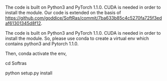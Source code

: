 The code is built on Python3 and PyTorch 1.1.0. CUDA is needed in order to install the module. Our code is extended on the basis of https://github.com/goddice/SoftRas/commit/7ba633b85c4c5270fa725f3edaf61301345d8f12.

The code is built on Python3 and PyTorch 1.1.0. CUDA is needed in order to install the module. So, please use conda to create a virtual env which contains python3 and Pytorch 1.1.0. 


Then, conda activate the env,

cd Softras

python setup.py install
